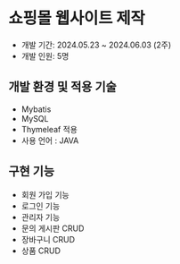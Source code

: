 # 쇼핑몰 웹사이트 제작
+ 개발 기간: 2024.05.23 ~ 2024.06.03 (2주)
+ 개발 인원: 5명

## 개발 환경 및 적용 기술
+ Mybatis
+ MySQL
+ Thymeleaf 적용
+ 사용 언어 : JAVA

## 구현 기능
+ 회원 가입 기능
+ 로그인 기능
+ 관리자 기능
+ 문의 게시판 CRUD
+ 장바구니 CRUD
+ 상품 CRUD
